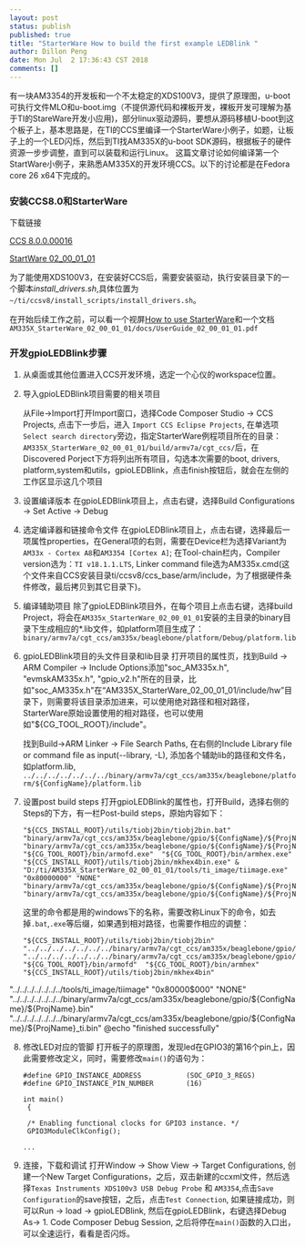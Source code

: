 ```yaml
---
layout: post
status: publish
published: true
title: "StarterWare How to build the first example LEDBlink "
author: Dillon Peng
date: Mon Jul  2 17:36:43 CST 2018
comments: []
---
```


  有一块AM3354的开发板和一个不太稳定的XDS100V3，提供了原理图，u-boot可执行文件MLO和u-boot.img（不提供源代码和裸板开发，裸板开发可理解为基于TI的StareWare开发小应用)，部分linux驱动源码，要想从源码移植U-boot到这个板子上，基本思路是，在TI的CCS里编译一个StarterWare小例子，如题，让板子上的一个LED闪烁，然后到TI找AM335X的u-boot SDK源码，根据板子的硬件资源一步步调整，直到可以装载和运行Linux。
  这篇文章讨论如何编译第一个StartWare小例子，来熟悉AM335X的开发环境CCS。以下的讨论都是在Fedora core 26 x64下完成的。

### **安装CCS8.0和StarterWare**
  下载链接

   [CCS 8.0.0.00016](http://processors.wiki.ti.com/index.php/Download_CCS#Code_Composer_Studio_Version_8_Downloads)


   [StartWare 02_00_01_01](http://software-dl.ti.com/dsps/dsps_public_sw/am_bu/starterware/latest/index_FDS.html)

  为了能使用XDS100V3，在安装好CCS后，需要安装驱动，执行安装目录下的一个脚本*install_drivers.sh*,具体位置为`~/ti/ccsv8/install_scripts/install_drivers.sh`。


在开始后续工作之前，可以看一个视屏[How to use StarterWare](https://youtu.be/w_XFGKHXqbw)和一个文档`AM335X_StarterWare_02_00_01_01/docs/UserGuide_02_00_01_01.pdf`

### **开发gpioLEDBlink步骤**
1. 从桌面或其他位置进入CCS开发环境，选定一个心仪的workspace位置。


2. 导入gpioLEDBlink项目需要的相关项目

    从File->Import打开Import窗口，选择Code Composer Studio -> CCS Projects, 点击下一步后，进入 `Import CCS Eclipse Projects`, 在单选项`Select search directory`旁边，指定StarterWare例程项目所在的目录：`AM335X_StarterWare_02_00_01_01/build/armv7a/cgt_ccs/`后，在Discovered Porject下方将列出所有项目，勾选本次需要的boot, drivers, platform,system和utils，gpioLEDBlink，点击finish按钮后，就会在左侧的工作区显示这几个项目

3. 设置编译版本
    在gpioLEDBlink项目上，点击右键，选择Build Configurations -> Set Active -> Debug
    
4. 选定编译器和链接命令文件
    在gpioLEDBlink项目上，点击右键，选择最后一项属性properties，在General项的右则，需要在Device栏为选择Variant为`AM33x - Cortex A8`和`AM3354 [Cortex A]`; 在Tool-chain栏内，Compiler version选为：`TI v18.1.1.LTS`, Linker command file选为AM335x.cmd(这个文件来自CCS安装目录ti/ccsv8/ccs_base/arm/include，为了根据硬件条件修改，最后拷贝到其它目录下)。

5. 编译辅助项目
    除了gpioLEDBlink项目外，在每个项目上点击右键，选择build Project，将会在`AM335x_StarterWare_02_00_01_01`安装的主目录的binary目录下生成相应的*.lib文件，如platform项目生成了：`binary/armv7a/cgt_ccs/am335x/beaglebone/platform/Debug/platform.lib`

6. gpioLEDBlink项目的头文件目录和lib目录
    打开项目的属性页，找到Build -> ARM Compiler -> Include Options添加"soc_AM335x.h", "evmskAM335x.h", "gpio_v2.h"所在的目录，比如"soc_AM335x.h"在“AM335X_StarterWare_02_00_01_01/include/hw”目录下，则需要将该目录添加进来，可以使用绝对路径和相对路径，StarterWare原始设置使用的相对路径，也可以使用如"${CG_TOOL_ROOT}/include"。

    找到Build->ARM Linker -> File Search Paths, 在右侧的Include Library file or command file as input(--library, -L), 添加各个辅助lib的路径和文件名，如platform.lib, `../../../../../../../binary/armv7a/cgt_ccs/am335x/beaglebone/platform/${ConfigName}/platform.lib`

7. 设置post build steps
    打开gpioLEDBlink的属性也，打开Build，选择右侧的Steps的下方，有一栏Post-build steps，原始内容如下：

       "${CCS_INSTALL_ROOT}/utils/tiobj2bin/tiobj2bin.bat"  "binary/armv7a/cgt_ccs/am335x/beaglebone/gpio/${ConfigName}/${ProjName}.out"  "binary/armv7a/cgt_ccs/am335x/beaglebone/gpio/${ConfigName}/${ProjName}.bin"  "${CG_TOOL_ROOT}/bin/armofd.exe"  "${CG_TOOL_ROOT}/bin/armhex.exe"  "${CCS_INSTALL_ROOT}/utils/tiobj2bin/mkhex4bin.exe" & "D:/ti/AM335X_StarterWare_02_00_01_01/tools/ti_image/tiimage.exe" "0x80000000" "NONE" "binary/armv7a/cgt_ccs/am335x/beaglebone/gpio/${ConfigName}/${ProjName}.bin" "binary/armv7a/cgt_ccs/am335x/beaglebone/gpio/${ConfigName}/${ProjName}_ti.bin"


   这里的命令都是用的windows下的名称，需要改称Linux下的命令，如去掉`.bat`,`.exe`等后缀，如果遇到相对路径，也需要作相应的调整：
        
       "${CCS_INSTALL_ROOT}/utils/tiobj2bin/tiobj2bin"  "../../../../../../../binary/armv7a/cgt_ccs/am335x/beaglebone/gpio/${ConfigName}/${ProjName}.out"  "../../../../../../../binary/armv7a/cgt_ccs/am335x/beaglebone/gpio/${ConfigName}/${ProjName}.bin"  "${CG_TOOL_ROOT}/bin/armofd"  "${CG_TOOL_ROOT}/bin/armhex"  "${CCS_INSTALL_ROOT}/utils/tiobj2bin/mkhex4bin"
"../../../../../../../tools/ti_image/tiimage" "0x80000$000" "NONE" "../../../../../../../binary/armv7a/cgt_ccs/am335x/beaglebone/gpio/${ConfigName}/${ProjName}.bin" "../../../../../../../binary/armv7a/cgt_ccs/am335x/beaglebone/gpio/${ConfigName}/${ProjName}_ti.bin"
@echo "finished successfully"

8. 修改LED对应的管脚
打开板子的原理图，发现led在GPIO3的第16个pin上，因此需要修改定义，同时，需要修改`main()`的语句为：


       #define GPIO_INSTANCE_ADDRESS           (SOC_GPIO_3_REGS)
       #define GPIO_INSTANCE_PIN_NUMBER        (16)

       int main()
        {

        /* Enabling functional clocks for GPIO3 instance. */
        GPIO3ModuleClkConfig();

       ...

9. 连接，下载和调试
    打开Window -> Show View -> Target Configurations, 创建一个New Target Configurations，之后，双击新建的ccxml文件，然后选择`Texas Instruments XDS100v3 USB Debug Probe` 和 `AM3354`,点击`Save Configuration`的save按钮，之后，点击`Test Connection`, 如果链接成功，则可以Run -> load -> gpioLEDBlink, 然后在gpioLEDBlink，右键选择Debug As-> 1. Code Composer Debug Session, 之后将停在`main()`函数的入口出，可以全速运行，看看是否闪烁。